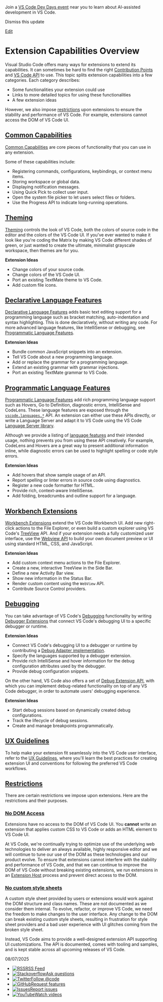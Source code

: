 Join a [VS Code Dev Days event](https://code.visualstudio.com/dev-days) near you to learn about AI-assisted development in VS Code.

Dismiss this update

[Edit](https://vscode.dev/github/microsoft/vscode-docs/blob/main/api/extension-capabilities/overview.md "Edit this document in vscode.dev")

# Extension Capabilities Overview

Visual Studio Code offers many ways for extensions to extend its capabilities. It can sometimes be hard to find the right [Contribution Points](https://code.visualstudio.com/api/references/contribution-points) and [VS Code API](https://code.visualstudio.com/api/references/vscode-api) to use. This topic splits extension capabilities into a few categories. Each category describes:

- Some functionalities your extension could use
- Links to more detailed topics for using these functionalities
- A few extension ideas

However, we also impose [restrictions](https://code.visualstudio.com/api/extension-capabilities/overview#restrictions) upon extensions to ensure the stability and performance of VS Code. For example, extensions cannot access the DOM of VS Code UI.

## [Common Capabilities](https://code.visualstudio.com/api/extension-capabilities/overview\#common-capabilities)

[Common Capabilities](https://code.visualstudio.com/api/extension-capabilities/common-capabilities) are core pieces of functionality that you can use in any extension.

Some of these capabilities include:

- Registering commands, configurations, keybindings, or context menu items.
- Storing workspace or global data.
- Displaying notification messages.
- Using Quick Pick to collect user input.
- Open the system file picker to let users select files or folders.
- Use the Progress API to indicate long-running operations.

## [Theming](https://code.visualstudio.com/api/extension-capabilities/overview\#theming)

[Theming](https://code.visualstudio.com/api/extension-capabilities/theming) controls the look of VS Code, both the colors of source code in the editor and the colors of the VS Code UI. If you've ever wanted to make it look like you're coding the Matrix by making VS Code different shades of green, or just wanted to create the ultimate, minimalist grayscale workspace, then themes are for you.

**Extension Ideas**

- Change colors of your source code.
- Change colors of the VS Code UI.
- Port an existing TextMate theme to VS Code.
- Add custom file icons.

## [Declarative Language Features](https://code.visualstudio.com/api/extension-capabilities/overview\#declarative-language-features)

[Declarative Language Features](https://code.visualstudio.com/api/language-extensions/overview#declarative-language-features) adds basic text editing support for a programming language such as bracket matching, auto-indentation and syntax highlighting. This is done declaratively, without writing any code. For more advanced language features, like IntelliSense or debugging, see [Programmatic Language Features](https://code.visualstudio.com/api/extension-capabilities/overview#programmatic-language-features).

**Extension Ideas**

- Bundle common JavaScript snippets into an extension.
- Tell VS Code about a new programming language.
- Add or replace the grammar for a programming language.
- Extend an existing grammar with grammar injections.
- Port an existing TextMate grammar to VS Code.

## [Programmatic Language Features](https://code.visualstudio.com/api/extension-capabilities/overview\#programmatic-language-features)

[Programmatic Language Features](https://code.visualstudio.com/api/language-extensions/overview#programmatic-language-features) add rich programming language support such as Hovers, Go to Definition, diagnostic errors, IntelliSense and CodeLens. These language features are exposed through the [`vscode.languages.*`](https://code.visualstudio.com/api/references/vscode-api#languages) API. An extension can either use these APIs directly, or write a Language Server and adapt it to VS Code using the VS Code [Language Server library](https://github.com/microsoft/vscode-languageserver-node).

Although we provide a listing of [language features](https://code.visualstudio.com/api/language-extensions/programmatic-language-features) and their intended usage, nothing prevents you from using these API creatively. For example, CodeLens and Hovers are a great way to present additional information inline, while diagnostic errors can be used to highlight spelling or code style errors.

**Extension Ideas**

- Add hovers that show sample usage of an API.
- Report spelling or linter errors in source code using diagnostics.
- Register a new code formatter for HTML.
- Provide rich, context-aware IntelliSense.
- Add folding, breadcrumbs and outline support for a language.

## [Workbench Extensions](https://code.visualstudio.com/api/extension-capabilities/overview\#workbench-extensions)

[Workbench Extensions](https://code.visualstudio.com/api/extension-capabilities/extending-workbench) extend the VS Code Workbench UI. Add new right-click actions to the File Explorer, or even build a custom explorer using VS Code's [TreeView](https://code.visualstudio.com/api/extension-guides/tree-view) API. And if your extension needs a fully customized user interface, use the [Webview API](https://code.visualstudio.com/api/extension-guides/webview) to build your own document preview or UI using standard HTML, CSS, and JavaScript.

**Extension Ideas**

- Add custom context menu actions to the File Explorer.
- Create a new, interactive TreeView in the Side Bar.
- Define a new Activity Bar view.
- Show new information in the Status Bar.
- Render custom content using the `WebView` API.
- Contribute Source Control providers.

## [Debugging](https://code.visualstudio.com/api/extension-capabilities/overview\#debugging)

You can take advantage of VS Code's [Debugging](https://code.visualstudio.com/docs/debugtest/debugging) functionality by writing [Debugger Extensions](https://code.visualstudio.com/api/extension-guides/debugger-extension) that connect VS Code's debugging UI to a specific debugger or runtime.

**Extension Ideas**

- Connect VS Code's debugging UI to a debugger or runtime by contributing a [Debug Adapter implementation](https://microsoft.github.io/debug-adapter-protocol/implementors/adapters/).
- Specify the languages supported by a debugger extension.
- Provide rich IntelliSense and hover information for the debug configuration attributes used by the debugger.
- Provide debug configuration snippets.

On the other hand, VS Code also offers a set of [Debug Extension API](https://code.visualstudio.com/api/references/vscode-api#debug), with which you can implement debug-related functionality on top of any VS Code debugger, in order to automate users' debugging experience.

**Extension Ideas**

- Start debug sessions based on dynamically created debug configurations.
- Track the lifecycle of debug sessions.
- Create and manage breakpoints programmatically.

## [UX Guidelines](https://code.visualstudio.com/api/extension-capabilities/overview\#ux-guidelines)

To help make your extension fit seamlessly into the VS Code user interface, refer to the [UX Guidelines](https://code.visualstudio.com/api/ux-guidelines/overview), where you'll learn the best practices for creating extension UI and conventions for following the preferred VS Code workflows.

## [Restrictions](https://code.visualstudio.com/api/extension-capabilities/overview\#restrictions)

There are certain restrictions we impose upon extensions. Here are the restrictions and their purposes.

### [No DOM Access](https://code.visualstudio.com/api/extension-capabilities/overview\#no-dom-access)

Extensions have no access to the DOM of VS Code UI. You **cannot** write an extension that applies custom CSS to VS Code or adds an HTML element to VS Code UI.

At VS Code, we're continually trying to optimize use of the underlying web technologies to deliver an always available, highly responsive editor and we will continue to tune our use of the DOM as these technologies and our product evolve. To ensure that extensions cannot interfere with the stability and performance of VS Code, and that we can continue to improve the DOM of VS Code without breaking existing extensions, we run extensions in an [Extension Host](https://code.visualstudio.com/api/advanced-topics/extension-host) process and prevent direct access to the DOM.

### [No custom style sheets](https://code.visualstudio.com/api/extension-capabilities/overview\#no-custom-style-sheets)

A custom style sheet provided by users or extensions would work against the DOM structure and class names. These are not documented as we consider them internal. To evolve, refactor, or improve VS Code, we need the freedom to make changes to the user interface. Any change to the DOM can break existing custom style sheets, resulting in frustration for style sheet providers and a bad user experience with UI glitches coming from the broken style sheet.

Instead, VS Code aims to provide a well-designed extension API supporting UI customizations. The API is documented, comes with tooling and samples, and is kept stable across all upcoming releases of VS Code.

08/07/2025

- [![RSS](https://code.visualstudio.com/assets/community/sidebar/rss.svg)RSS Feed](https://code.visualstudio.com/feed.xml)
- [![Stackoverflow](https://code.visualstudio.com/assets/community/sidebar/stackoverflow.svg)Ask questions](https://stackoverflow.com/questions/tagged/vscode)
- [![Twitter](https://code.visualstudio.com/assets/community/sidebar/twitter.svg)Follow @code](https://go.microsoft.com/fwlink/?LinkID=533687)
- [![GitHub](https://code.visualstudio.com/assets/community/sidebar/github.svg)Request features](https://go.microsoft.com/fwlink/?LinkID=533482)
- [![Issues](https://code.visualstudio.com/assets/community/sidebar/issue.svg)Report issues](https://www.github.com/Microsoft/vscode/issues)
- [![YouTube](https://code.visualstudio.com/assets/community/sidebar/youtube.svg)Watch videos](https://www.youtube.com/channel/UCs5Y5_7XK8HLDX0SLNwkd3w)
